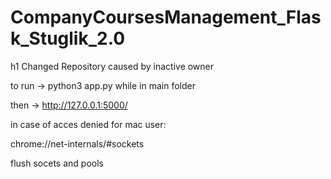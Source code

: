 # CompanyCoursesManagement_Flask_Stuglik_2.0

h1 Changed Repository caused by inactive owner


to run -> python3 app.py while in main folder

then -> http://127.0.0.1:5000/

in case of acces denied for mac user:

chrome://net-internals/#sockets

flush socets and pools

